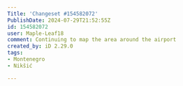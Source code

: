 ```yaml
---
Title: 'Changeset #154582072'
PublishDate: 2024-07-29T21:52:55Z
id: 154582072
user: Maple-Leaf18
comment: Continuing to map the area around the airport
created_by: iD 2.29.0
tags:
- Montenegro
- Nikšić

---
```

